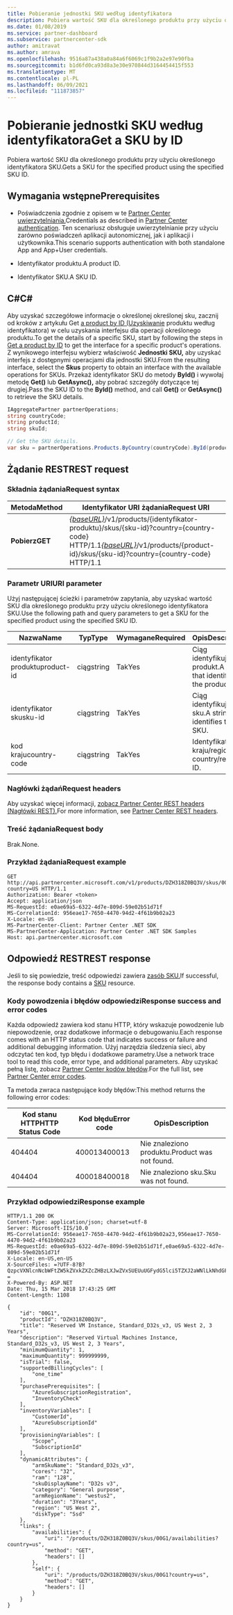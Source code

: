 ```yaml
---
title: Pobieranie jednostki SKU według identyfikatora
description: Pobiera wartość SKU dla określonego produktu przy użyciu określonego identyfikatora SKU.
ms.date: 01/08/2019
ms.service: partner-dashboard
ms.subservice: partnercenter-sdk
author: amitravat
ms.author: amrava
ms.openlocfilehash: 9516a87a438a0a84a6f6069c1f9b2a2e97e90fba
ms.sourcegitcommit: b1d6fd0ca93d8a3e30e970844d3164454415f553
ms.translationtype: MT
ms.contentlocale: pl-PL
ms.lasthandoff: 06/09/2021
ms.locfileid: "111873857"
---
```

# <a name="get-a-sku-by-id"></a><span data-ttu-id="68068-103">Pobieranie jednostki SKU według identyfikatora</span><span class="sxs-lookup"><span data-stu-id="68068-103">Get a SKU by ID</span></span>

<span data-ttu-id="68068-104">Pobiera wartość SKU dla określonego produktu przy użyciu określonego identyfikatora SKU.</span><span class="sxs-lookup"><span data-stu-id="68068-104">Gets a SKU for the specified product using the specified SKU ID.</span></span>

## <a name="prerequisites"></a><span data-ttu-id="68068-105">Wymagania wstępne</span><span class="sxs-lookup"><span data-stu-id="68068-105">Prerequisites</span></span>

- <span data-ttu-id="68068-106">Poświadczenia zgodnie z opisem w te [Partner Center uwierzytelniania.](partner-center-authentication.md)</span><span class="sxs-lookup"><span data-stu-id="68068-106">Credentials as described in [Partner Center authentication](partner-center-authentication.md).</span></span> <span data-ttu-id="68068-107">Ten scenariusz obsługuje uwierzytelnianie przy użyciu zarówno poświadczeń aplikacji autonomicznej, jak i aplikacji i użytkownika.</span><span class="sxs-lookup"><span data-stu-id="68068-107">This scenario supports authentication with both standalone App and App+User credentials.</span></span>

- <span data-ttu-id="68068-108">Identyfikator produktu.</span><span class="sxs-lookup"><span data-stu-id="68068-108">A product ID.</span></span>

- <span data-ttu-id="68068-109">Identyfikator SKU.</span><span class="sxs-lookup"><span data-stu-id="68068-109">A SKU ID.</span></span>

## <a name="c"></a><span data-ttu-id="68068-110">C\#</span><span class="sxs-lookup"><span data-stu-id="68068-110">C\#</span></span>

<span data-ttu-id="68068-111">Aby uzyskać szczegółowe informacje o określonej określonej sku, zacznij od kroków z artykułu Get [a product by ID (Uzyskiwanie](get-a-product-by-id.md) produktu według identyfikatora) w celu uzyskania interfejsu dla operacji określonego produktu.</span><span class="sxs-lookup"><span data-stu-id="68068-111">To get the details of a specific SKU, start by following the steps in [Get a product by ID](get-a-product-by-id.md) to get the interface for a specific product's operations.</span></span> <span data-ttu-id="68068-112">Z wynikowego interfejsu wybierz właściwość **Jednostki SKU,** aby uzyskać interfejs z dostępnymi operacjami dla jednostki SKU.</span><span class="sxs-lookup"><span data-stu-id="68068-112">From the resulting interface, select the **Skus** property to obtain an interface with the available operations for SKUs.</span></span> <span data-ttu-id="68068-113">Przekaż identyfikator SKU do metody **ById()** i wywołaj metodę **Get()** lub **GetAsync(),** aby pobrać szczegóły dotyczące tej drugiej.</span><span class="sxs-lookup"><span data-stu-id="68068-113">Pass the SKU ID to the **ById()** method, and call **Get()** or **GetAsync()** to retrieve the SKU details.</span></span>

``` csharp
IAggregatePartner partnerOperations;
string countryCode;
string productId;
string skuId;

// Get the SKU details.
var sku = partnerOperations.Products.ByCountry(countryCode).ById(productId).Skus.ById(skuId).Get();
```

## <a name="rest-request"></a><span data-ttu-id="68068-114">Żądanie REST</span><span class="sxs-lookup"><span data-stu-id="68068-114">REST request</span></span>

### <a name="request-syntax"></a><span data-ttu-id="68068-115">Składnia żądania</span><span class="sxs-lookup"><span data-stu-id="68068-115">Request syntax</span></span>

| <span data-ttu-id="68068-116">Metoda</span><span class="sxs-lookup"><span data-stu-id="68068-116">Method</span></span>  | <span data-ttu-id="68068-117">Identyfikator URI żądania</span><span class="sxs-lookup"><span data-stu-id="68068-117">Request URI</span></span>                                                                                                         |
|---------|---------------------------------------------------------------------------------------------------------------------|
| <span data-ttu-id="68068-118">**Pobierz**</span><span class="sxs-lookup"><span data-stu-id="68068-118">**GET**</span></span> | <span data-ttu-id="68068-119">[*{baseURL}*](partner-center-rest-urls.md)/v1/products/{identyfikator-produktu}/skus/{sku-id}?country={country-code} HTTP/1.1</span><span class="sxs-lookup"><span data-stu-id="68068-119">[*{baseURL}*](partner-center-rest-urls.md)/v1/products/{product-id}/skus/{sku-id}?country={country-code} HTTP/1.1</span></span>   |

### <a name="uri-parameter"></a><span data-ttu-id="68068-120">Parametr URI</span><span class="sxs-lookup"><span data-stu-id="68068-120">URI parameter</span></span>

<span data-ttu-id="68068-121">Użyj następującej ścieżki i parametrów zapytania, aby uzyskać wartość SKU dla określonego produktu przy użyciu określonego identyfikatora SKU.</span><span class="sxs-lookup"><span data-stu-id="68068-121">Use the following path and query parameters to get a SKU for the specified product using the specified SKU ID.</span></span>

| <span data-ttu-id="68068-122">Nazwa</span><span class="sxs-lookup"><span data-stu-id="68068-122">Name</span></span>                   | <span data-ttu-id="68068-123">Typ</span><span class="sxs-lookup"><span data-stu-id="68068-123">Type</span></span>     | <span data-ttu-id="68068-124">Wymagane</span><span class="sxs-lookup"><span data-stu-id="68068-124">Required</span></span> | <span data-ttu-id="68068-125">Opis</span><span class="sxs-lookup"><span data-stu-id="68068-125">Description</span></span>                                                     |
|------------------------|----------|----------|-----------------------------------------------------------------|
| <span data-ttu-id="68068-126">identyfikator produktu</span><span class="sxs-lookup"><span data-stu-id="68068-126">product-id</span></span>             | <span data-ttu-id="68068-127">ciąg</span><span class="sxs-lookup"><span data-stu-id="68068-127">string</span></span>   | <span data-ttu-id="68068-128">Tak</span><span class="sxs-lookup"><span data-stu-id="68068-128">Yes</span></span>      | <span data-ttu-id="68068-129">Ciąg identyfikujący produkt.</span><span class="sxs-lookup"><span data-stu-id="68068-129">A string that identifies the product.</span></span>                           |
| <span data-ttu-id="68068-130">identyfikator sku</span><span class="sxs-lookup"><span data-stu-id="68068-130">sku-id</span></span>                 | <span data-ttu-id="68068-131">ciąg</span><span class="sxs-lookup"><span data-stu-id="68068-131">string</span></span>   | <span data-ttu-id="68068-132">Tak</span><span class="sxs-lookup"><span data-stu-id="68068-132">Yes</span></span>      | <span data-ttu-id="68068-133">Ciąg identyfikujący sku.</span><span class="sxs-lookup"><span data-stu-id="68068-133">A string that identifies the SKU.</span></span>                               |
| <span data-ttu-id="68068-134">kod kraju</span><span class="sxs-lookup"><span data-stu-id="68068-134">country-code</span></span>           | <span data-ttu-id="68068-135">ciąg</span><span class="sxs-lookup"><span data-stu-id="68068-135">string</span></span>   | <span data-ttu-id="68068-136">Tak</span><span class="sxs-lookup"><span data-stu-id="68068-136">Yes</span></span>      | <span data-ttu-id="68068-137">Identyfikator kraju/regionu.</span><span class="sxs-lookup"><span data-stu-id="68068-137">A country/region ID.</span></span>                                            |

### <a name="request-headers"></a><span data-ttu-id="68068-138">Nagłówki żądań</span><span class="sxs-lookup"><span data-stu-id="68068-138">Request headers</span></span>

<span data-ttu-id="68068-139">Aby uzyskać więcej informacji, [zobacz Partner Center REST headers (Nagłówki REST).](headers.md)</span><span class="sxs-lookup"><span data-stu-id="68068-139">For more information, see [Partner Center REST headers](headers.md).</span></span>

### <a name="request-body"></a><span data-ttu-id="68068-140">Treść żądania</span><span class="sxs-lookup"><span data-stu-id="68068-140">Request body</span></span>

<span data-ttu-id="68068-141">Brak.</span><span class="sxs-lookup"><span data-stu-id="68068-141">None.</span></span>

### <a name="request-example"></a><span data-ttu-id="68068-142">Przykład żądania</span><span class="sxs-lookup"><span data-stu-id="68068-142">Request example</span></span>

```http
GET http://api.partnercenter.microsoft.com/v1/products/DZH318Z0BQ3V/skus/00G1?country=US HTTP/1.1
Authorization: Bearer <token>
Accept: application/json
MS-RequestId: e0ae69a5-6322-4d7e-809d-59e02b51d71f
MS-CorrelationId: 956eae17-7650-4470-94d2-4f61b9b02a23
X-Locale: en-US
MS-PartnerCenter-Client: Partner Center .NET SDK
MS-PartnerCenter-Application: Partner Center .NET SDK Samples
Host: api.partnercenter.microsoft.com
```

## <a name="rest-response"></a><span data-ttu-id="68068-143">Odpowiedź REST</span><span class="sxs-lookup"><span data-stu-id="68068-143">REST response</span></span>

<span data-ttu-id="68068-144">Jeśli to się powiedzie, treść odpowiedzi zawiera [zasób SKU.](product-resources.md#sku)</span><span class="sxs-lookup"><span data-stu-id="68068-144">If successful, the response body contains a [SKU](product-resources.md#sku) resource.</span></span>

### <a name="response-success-and-error-codes"></a><span data-ttu-id="68068-145">Kody powodzenia i błędów odpowiedzi</span><span class="sxs-lookup"><span data-stu-id="68068-145">Response success and error codes</span></span>

<span data-ttu-id="68068-146">Każda odpowiedź zawiera kod stanu HTTP, który wskazuje powodzenie lub niepowodzenie, oraz dodatkowe informacje o debugowaniu.</span><span class="sxs-lookup"><span data-stu-id="68068-146">Each response comes with an HTTP status code that indicates success or failure and additional debugging information.</span></span> <span data-ttu-id="68068-147">Użyj narzędzia śledzenia sieci, aby odczytać ten kod, typ błędu i dodatkowe parametry.</span><span class="sxs-lookup"><span data-stu-id="68068-147">Use a network trace tool to read this code, error type, and additional parameters.</span></span> <span data-ttu-id="68068-148">Aby uzyskać pełną listę, zobacz [Partner Center kodów błędów](error-codes.md).</span><span class="sxs-lookup"><span data-stu-id="68068-148">For the full list, see [Partner Center error codes](error-codes.md).</span></span>

<span data-ttu-id="68068-149">Ta metoda zwraca następujące kody błędów:</span><span class="sxs-lookup"><span data-stu-id="68068-149">This method returns the following error codes:</span></span>

| <span data-ttu-id="68068-150">Kod stanu HTTP</span><span class="sxs-lookup"><span data-stu-id="68068-150">HTTP Status Code</span></span>     | <span data-ttu-id="68068-151">Kod błędu</span><span class="sxs-lookup"><span data-stu-id="68068-151">Error code</span></span>   | <span data-ttu-id="68068-152">Opis</span><span class="sxs-lookup"><span data-stu-id="68068-152">Description</span></span>                                                                                               |
|----------------------|--------------|-----------------------------------------------------------------------------------------------------------|
| <span data-ttu-id="68068-153">404</span><span class="sxs-lookup"><span data-stu-id="68068-153">404</span></span>                  | <span data-ttu-id="68068-154">400013</span><span class="sxs-lookup"><span data-stu-id="68068-154">400013</span></span>       | <span data-ttu-id="68068-155">Nie znaleziono produktu.</span><span class="sxs-lookup"><span data-stu-id="68068-155">Product was not found.</span></span>                                                                                    |
| <span data-ttu-id="68068-156">404</span><span class="sxs-lookup"><span data-stu-id="68068-156">404</span></span>                  | <span data-ttu-id="68068-157">400018</span><span class="sxs-lookup"><span data-stu-id="68068-157">400018</span></span>       | <span data-ttu-id="68068-158">Nie znaleziono sku.</span><span class="sxs-lookup"><span data-stu-id="68068-158">Sku was not found.</span></span>                                                                                        |

### <a name="response-example"></a><span data-ttu-id="68068-159">Przykład odpowiedzi</span><span class="sxs-lookup"><span data-stu-id="68068-159">Response example</span></span>

```http
HTTP/1.1 200 OK
Content-Type: application/json; charset=utf-8
Server: Microsoft-IIS/10.0
MS-CorrelationId: 956eae17-7650-4470-94d2-4f61b9b02a23,956eae17-7650-4470-94d2-4f61b9b02a23
MS-RequestId: e0ae69a5-6322-4d7e-809d-59e02b51d71f,e0ae69a5-6322-4d7e-809d-59e02b51d71f
X-Locale: en-US,en-US
X-SourceFiles: =?UTF-8?B?QzpcVXNlcnNcbWFtZW5kZVxkZXZcZHBzLXJwZVxSUEUuUGFydG5lci5TZXJ2aWNlLkNhdGFsb2dcV2ViQXBpc1xDYXRhbG9nU2VydmljZS5WMi5XZWJcdjFccHJvZHVjdHNcRFpIMzE4WjBCUTNWXHNrdXNcMDBHMQ==?=
X-Powered-By: ASP.NET
Date: Thu, 15 Mar 2018 17:43:25 GMT
Content-Length: 1108

{
    "id": "00G1",
    "productId": "DZH318Z0BQ3V",
    "title": "Reserved VM Instance, Standard_D32s_v3, US West 2, 3 Years",
    "description": "Reserved Virtual Machines Instance, Standard_D32s_v3, US West 2, 3 Years",
    "minimumQuantity": 1,
    "maximumQuantity": 999999999,
    "isTrial": false,
    "supportedBillingCycles": [
        "one_time"
    ],
    "purchasePrerequisites": [
        "AzureSubscriptionRegistration",
        "InventoryCheck"
    ],
    "inventoryVariables": [
        "CustomerId",
        "AzureSubscriptionId"
    ],
    "provisioningVariables": [
        "Scope",
        "SubscriptionId"
    ],
    "dynamicAttributes": {
        "armSkuName": "Standard_D32s_v3",
        "cores": "32",
        "ram": "128",
        "skuDisplayName": "D32s v3",
        "category": "General purpose",
        "armRegionName": "westus2",
        "duration": "3Years",
        "region": "US West 2",
        "diskType": "Ssd"
    },
    "links": {
        "availabilities": {
            "uri": "/products/DZH318Z0BQ3V/skus/00G1/availabilities?country=us",
            "method": "GET",
            "headers": []
        },
        "self": {
            "uri": "/products/DZH318Z0BQ3V/skus/00G1?country=us",
            "method": "GET",
            "headers": []
        }
    }
}
```
